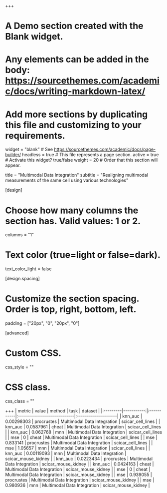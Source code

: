 +++
# A Demo section created with the Blank widget.
# Any elements can be added in the body: https://sourcethemes.com/academic/docs/writing-markdown-latex/
# Add more sections by duplicating this file and customizing to your requirements.

widget = "blank"  # See https://sourcethemes.com/academic/docs/page-builder/
headless = true  # This file represents a page section.
active = true  # Activate this widget? true/false
weight = 20  # Order that this section will appear.

title = "Multimodal Data Integration"
subtitle = "Realigning multimodal measurements of the same cell using various technologies"

[design]
  # Choose how many columns the section has. Valid values: 1 or 2.
  columns = "1"


  # Text color (true=light or false=dark).
  text_color_light = false

[design.spacing]
  # Customize the section spacing. Order is top, right, bottom, left.
  padding = ["20px", "0", "20px", "0"]

[advanced]
 # Custom CSS.
 css_style = ""

 # CSS class.
 css_class = ""

+++
| metric   |      value | method     | task                        | dataset             |
|:---------|-----------:|:-----------|:----------------------------|:--------------------|
| knn_auc  | 0.00298303 | procrustes | Multimodal Data Integration | scicar_cell_lines   |
| knn_auc  | 0.0587961  | cheat      | Multimodal Data Integration | scicar_cell_lines   |
| knn_auc  | 0.062768   | mnn        | Multimodal Data Integration | scicar_cell_lines   |
| mse      | 0          | cheat      | Multimodal Data Integration | scicar_cell_lines   |
| mse      | 0.833141   | procrustes | Multimodal Data Integration | scicar_cell_lines   |
| mse      | 1.05657    | mnn        | Multimodal Data Integration | scicar_cell_lines   |
| knn_auc  | 0.00119093 | mnn        | Multimodal Data Integration | scicar_mouse_kidney |
| knn_auc  | 0.0223434  | procrustes | Multimodal Data Integration | scicar_mouse_kidney |
| knn_auc  | 0.0424163  | cheat      | Multimodal Data Integration | scicar_mouse_kidney |
| mse      | 0          | cheat      | Multimodal Data Integration | scicar_mouse_kidney |
| mse      | 0.939055   | procrustes | Multimodal Data Integration | scicar_mouse_kidney |
| mse      | 0.980936   | mnn        | Multimodal Data Integration | scicar_mouse_kidney |
